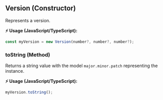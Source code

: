 ## Version (Constructor)

Represents a version.

**⚡ Usage (JavaScript/TypeScript):**

```ts
const myVersion = new Version(number?, number?, number?);
```

### toString (Method)

Returns a string value with the model `major.minor.patch` representing the instance.

**⚡ Usage (JavaScript/TypeScript):**

```ts
myVersion.toString();
```